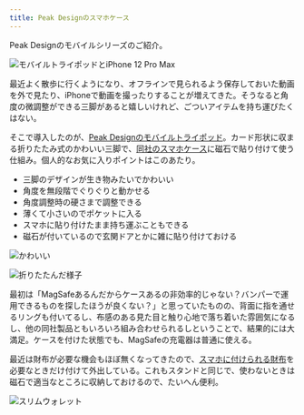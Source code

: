 ```yaml
---
title: Peak Designのスマホケース
---
```

Peak Designのモバイルシリーズのご紹介。

![](https://lh3.googleusercontent.com/docs/ADP-6oHwB3BdY-k2kAMUHyASpB_letNi2qt227yEeWm7QXWqXepCp2zRdAgJxFQiZ-ydNlgAqj6KKspghu2Wy53jEPvOIqxNtXp8bXzE-09ujcq6QL5GrMFMwZw0H4VQQsx2JPm3vYexTLZVlZobApdePQAoIG0J19j48XSN3LfrwDlpIUnOvQSo4uMdyKiFBS6tMAEz0M3bygvcJ-kbUqj--Z2s4vmZu3vHSCUDkpgW1tfgYPwLjFFPggF7chIS1CPGAElcJWd4CRsyCjkURkG0G26qnel8MoiDKsVjE1735nQ93KBoXKkL4Av-icogvczRhBIZQasPc5ha4CalyNudesCj_1HtVT7yrhMDbL_1x2N336KsMKXfJ5jnpWsZdLavxikvEVlU2AjKgcSibcCnrAGu_BQRni9ku5I0diutDoIJueTbErt8USbnExcVY29hqcdJLFs3vtSoC6v4333IQOH-cGcGqoTJ8FVoHtUOzEmFBwTO4pEDhCN6gilKD3wYdZBdGYUQ65vKVwJO0FeX4M49n2hImRhwY9BhaeHkn8tMDiR9v7J5F0j2bDeHEUf9WeDF8uHE37JaDNd8C9T69MPoN9Myh6nweds0t6AYQf6rw6Wiy2Q8wtxTv7WaZI1PDC6JSX2DdCt11kQ1GbpZQ7dZDsREjHRtzK_eakz8H9eD-1Khgc-Zzq7O4u7eI9MPI7KAiEivvSaGs-OYXUJZjhCYjdk4rW3fNBvOUu4W7fBmliecMlQo84dmHtLyLiGpFkyonobgGq8TSKDergVmWYcxJB2U5-FcdHp1Y9yw7jXt1PNNhMh4fuvx2aZgasQrscY2oe87r9rT8AxyUx-rKIgfJYQDQZuabr1fEP31XM49q_tbsHaCOvlAdwTR_8spiacS8oTRroQQE5neAREOkWzknrCJl4kKYNV90_FQPOpNk_lin9zooICDIshfDzPT4os6QwfxpXYNtxzoYq-xQWHu8SZX1e3ZYnoB9DWc21z64FRaUUQ3X44YRMYKpW6EMm2ejrz3gFCMtaqheo6oXEbd4BMzP56fIcA4SSY9_03YfQ4RnmgZOw4XUvkYWQUbm0N-RtQtlm4fpfxTaw3fzYC7VFGKdjKKK4VmSCqSUNrX9uu-BjexIYHiFnzSuat5nYCfg82zhVqFlffqlf-6CkkFB5NCt8TaVXFKCQaNUjl-UoXEuzPs1XWSON5mNqybDCp4KK15suVjMb1mW6XcFqPkqirreMgnmfTTUnu9t_QvpmxE "モバイルトライポッドとiPhone 12 Pro Max")

最近よく散歩に行くようになり、オフラインで見られるよう保存しておいた動画を外で見たり、iPhoneで動画を撮ったりすることが増えてきた。そうなると角度の微調整ができる三脚があると嬉しいけれど、ごついアイテムを持ち運びたくはない。

そこで導入したのが、[Peak Designのモバイルトライポッド](https://www.amazon.co.jp/dp/B09FRZPLL3)。カード形状に収まる折りたたみ式のかわいい三脚で、[同社のスマホケース](https://www.amazon.co.jp/dp/B09FP3HP7Z?)に磁石で貼り付けて使う仕組み。個人的なお気に入りポイントはこのあたり。

*   三脚のデザインが生き物みたいでかわいい
*   角度を無段階でぐりぐりと動かせる
*   角度調整時の硬さまで調整できる
*   薄くて小さいのでポケットに入る
*   スマホに貼り付けたまま持ち運ぶこともできる
*   磁石が付いているので玄関ドアとかに雑に貼り付けておける

![](https://lh3.googleusercontent.com/docs/ADP-6oET7Qef6hdkFcUnxf212o2rGK7u3FCrddsBLqKpvkRCZwRJm8Tt9QeNEKYxB7J1ooGCq1X-dOsiioe8vymhk0uC_EU3ijkjHcYyfvriDJAGUwSitx46EEH_L8Nfe0Ikf_9kR7IDFJllzURjkIyoJqSkjJ-789yzXN6fcGyvpFtuDz6zycv0d0lJ8dvDA5mI_pp28F1F5oOiom3F7za6eNhJhsLqPrS2XhcvaVDOjpMioGQzqh0d6QAq9QlQ2WaPUq5IaFO4KghjY0so30bEedBclJpFOoHx_Mo2Rrk1OuuSFmlKIfB3tIMRRB0Yuj34zDE71_ugUdQoO62aft41MaRK9nJzRfV0LmXsxCILpFRqPrIS9_maUAoGaYkHSdMUMerE8JevJ2JS0FelqktEFRUv06HoGpE-IdsEkXhDOpdk3uEXC8fXHkYY0lvneSR36faGuQ12Bvw7K8sWp7NxJLukMW5MVArD7JrxdlU96x78O8NRQfEnQZQDYcDVBgCozgX8uc9eZTNqWy22HOh5vSkrspafgmvsNUUHpaqusmYakHoO0JZjZ4INOetNFvoeLvtZLl-oswgQ9GpoeqKuldJye9sfxNyfrzvrd8XXCL2mwwzwH49dtGuXBKuLK4_LQgTLwMtVYtoQlF2znPXVE6NSVbOa0Msel8lzSnD0ERHmgoMxVTFPo-jkt0Gq-U6NxbV1EYhFH5LMj2MyQXDvEfgekeJ0B2smjhrk7VWGmD2kZZ0lHqq21vd84L489amq0nzVHjVWjhNUd88HIcg_UbJDNss1NEjDDKkAj41SR3D_UAjqrwAsjxXPjD15luxHHiSUkzqquPln_pWtz2okO4MZgnlwRfhOUmEOvDtloImgDvnLBiU6EW7YC3OcX8FiqB6CIjK1FCuO2g785Or5JzmUMKqHrkKUkBEyMOW-lxt_fX9QzECifdu9sky2QZf7uWaUZ9TFyt_Q57bek0vJYWzb9XcKb2IpWBCXzRHkYOfshL9-2JOx3PQzZYh6tk-PyeNOELqwFweMuBfsFGTUo7s3WTSq4KK0HsZl4J14YOCv3XvqvsGXy2-UDaweldADJM42eAWYlMJc6LqOR314NMKoz7RNgL7UFEyzclmp97iQ5K4Au6-0Cw5tY-dyCE19G-vp27uabciumO-5jL-7_tFQNUHQgfmGCwkwO-oxowUQvQrZnG7_wlT9C5I4YlenmrOAcDtlP3MtK9aDgAfvJT5ypXlM4Ue8ctw9Zgkrl79UPQWN "かわいい")

![](https://lh3.googleusercontent.com/docs/ADP-6oFYmGXgADl8ua2yOVPPUuNFJA26RHf8pr2iM7AnrO1SwEThW7bUIEuTEmLl0res1E5_JyZ_otngQeZVlx-DBZ7ynaa0jwRxhRSmkiBk9k-udzFVxEOwMOlhgLFfHkcKqhAUyYBlL8iHw9-cskXD_FCeeN8lQWvXWrN4b7fmze8QMuwHFGghoWdC16v0wioy1qqaRMErta15oP0J5NGQI6-E-wPk0gO3LjivzRwTNSCzHnRWkpy9PpgX6bpWAAO3pS-idDtml5DlsbnbML0U18Ss2h-h9KVWpYXEbGfDv8n2jKJ0w5fKwGTEhcA49HQn8dqCh05HjomkyOrMLMG38_n-D7ARAfW4oWQexWsqmwROIfDpZcZHX63qEXkKR0edbhS7PUBHt_AAkX6Kt1_wKCrd5h3xx9cfIvu9FsZGelhcn1jtIW6GnACxEfzCJoM-QutCOctGxR2ctx1w7Wyu5gfq2fPVG-cWi2arQp-dZH7_ljczOawTBFtU6ijFelNBWi2cRR57Gz1T8HzQoMgItqArcJQVBM0za_6uNMrnxjqNY5rEFwjWgu5zeFKL2VW3ibbvYZvN5Dl7ulHpN3AkOv9UZ0y0zcQ5P1_ch8A5hrEYi3j_g5YL75T_kkUARWtcsr5jefFzQuYgunbCgp875K23AELPrcAd8of1eiNObbUF1obIHTTf4i4PfvWnvc-KuhhX1kYFPyDCm9Z-M6q8GKMPqcNnf93YP5vM6az9OXAAi5MDq5Te-72VmQ5Umo-BLmeAlC6_FW5mJ6mEYq92R6ZKBf4VU0eW0TKHUv7kKLaoiJlcdmkz1YwF0XEx6e1JG_f3HdiA6z4GZ-_SH3bDzFyjeLtDsTDRJhlynyjyEJVkoIjs7hNi8EYdRxT33IdctQ7GhuWqXaeUtHBne5MGKkSpdMiura5fTAajQKU82dgK0W0V0HnwlEYZrxHkKOkB7QDqu2JBfo_QMrbzvxtCh98GfME1rVR-suWntHad2ebtrbJRQq4sHuBqBDbnbT4R3fZzJCDy5K2-l_v2slfxv8aD8LdX4Mcajewdpk_T07uCbSHaqXEQBvegwY_5Z0RjFV2Jnj-jh1TF1jsq6RjJDpY9iDQ7PG3w9Jo9M6SYbZXMivmQ1eh67VBC8ouiRxoiNUvQblGfaQ_XEzY6rX7jVVNgB8ou1QPOYI7TxmYdMVEbwg8dxAUoRVtgLq5X0bo0Z6nHdXqfEbJXPM5tfa0dphUteoJrh5BhhKD2P5N1gIYbXFUC "折りたたんだ様子")

最初は「MagSafeあるんだからケースあるの非効率的じゃない？バンパーで運用できるものを探したほうが良くない？」と思っていたものの、背面に指を通せるリングも付いてるし、布感のある見た目と触り心地で落ち着いた雰囲気になるし、他の同社製品ともいろいろ組み合わせられるしということで、結果的には大満足。ケースを付けた状態でも、MagSafeの充電器は普通に使える。

最近は財布が必要な機会もほぼ無くなってきたので、[スマホに付けられる財布](https://www.amazon.co.jp/dp/B09FSGW671)を必要なときだけ付けて外出している。これもスタンドと同じで、使わないときは磁石で適当なところに収納しておけるので、たいへん便利。

![](https://lh3.googleusercontent.com/docs/ADP-6oH5OX1VFpSpcCrvj-acFiY6Zs9ZOdxndwFiAJrMZpdwuiVVPlO6RbIWbRSW92RjexYp7iUERoSEsEYT2bYf0Y0DrlH26OQuLPPUu4ARq1DLGlcz0iJ4hs8iT-eB-oduRhjRcllakaQIaTsEJO5kG7BcijpWMGXCPyQt37aJeE9UuV3F8NBgxYsOUhxHGAx98GSJJgzNa1BwFOjF30f_MMr_UxcnDDB7EYgNh9GAvxgFR6LrRCYMpc6c036H7DXqTMerJRhUQbxuhh-oZvo1zuCxBUiIeY2mxHBwo3ykeaiCII1k5pPj_BbZAB-nYN2cVgS-esvP0ySK0G5AWoJSvvMgRvTcnkaWPiXrgwRVS6GoMrlx5aRMoZ3UVMeEaCUNhWfUO3_Vwzubv8RY4UD1YqEmSuhcjZLtt42wei6gYEWoG1bngqVlOxi01c5h2YzoePwUyMbe9Z8awJl3mkYDMylfq6F-Nle5rfMuhuNsN8CN-WxuYVse6dlFr6o2eJIgdNm86FhUQX7N1LdmmL2B2Q0SS6yWep8lh3sGLl0SSVueflJWi1Y5tL0T5V6LHuqPfEFeqmdKahx7sVeI3gRv8xxQqwkjrBoMZLWHvJIeFR37YgtBQv_cTvCokEJiAR_msoJi0IQiACFFcrPKUGRn8NnANvu7xUgJf0IAIiJ1CkUhIZw7mFMdPLyt99zU-1Kg1iUgjuQ52ARM6D5mh3z5cIXjsRLezZkxTTrIpjUED8LKyS76ndNJxCzuIZ3AuliuB_2RcC5pdqyg8pR7pY1jz99Vvnh3H8vAw1ph9yNAKjseAjWuqseaiQlRlsNexX0ySHChFIDV_PyfeUH05JhZ5JqM_jh31DYt7mDVESkdPBnACblrv0COYy59kvFY7iJkT275N8Ax7-xmI1QvYPLU75PAHK8t3tJ9d3DrvBobVAPPMHgq44MxD-soRvqQlXryb-Rc8la4CWRvhbKVMm6nm0hCwB3lqHhAJjEBK3yJKFjL6c2OTPbso4CNnnGICpMUpGlQLQGh9-4dz18qJDhoSwtMsnOpJN9mLPq77qYiKztCVdPUL3oaLH22fH42VN7F65YoQq822mhZRn2AnYFPPEoDPKeAJ5j8npU1-__FFY1FDlLriVMRJb7GAsU1WlFsw6zyEOSnJITL5Kku_P5Inrm4VNamkYWvu7PUzLf0hhf6sfy9MnmxLsY4IfyhN1IL5cbPQA4fIx8kjrZP6X3Spo6nhJYAumYJw6Ud68a0gGt5DeOa "スリムウォレット")
